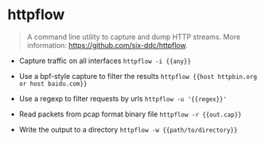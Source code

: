 # httpflow
> A command line utility to capture and dump HTTP streams.
> More information: <https://github.com/six-ddc/httpflow>.

- Capture traffic on all interfaces
`httpflow -i {{any}}`

- Use a bpf-style capture to filter the results
`httpflow {{host httpbin.org or host baidu.com}}`

- Use a regexp to filter requests by urls
`httpflow -u '{{regex}}'`

- Read packets from pcap format binary file
`httpflow -r {{out.cap}}`

- Write the output to a directory
`httpflow -w {{path/to/directory}}`
